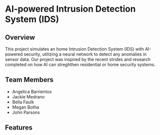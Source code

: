 # AI-powered Intrusion Detection System (IDS)

## Overview
This project simulates an home Intrusion Detection System (IDS) with AI-powered security, utilizing a neural network to detect any anomalies in sensor data. Our project was inspired by the recent strides and research completed on how AI can streghthen residential or home security systems.

## Team Members
- Angelica Barrientos
- Jackie Medrano
- Bella Faulk
- Megan Botha
- John Parsons

## Features
